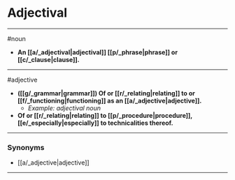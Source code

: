 # Adjectival
---
#noun
- **An [[a/_adjectival|adjectival]] [[p/_phrase|phrase]] or [[c/_clause|clause]].**
---
#adjective
- **([[g/_grammar|grammar]]) Of or [[r/_relating|relating]] to or [[f/_functioning|functioning]] as an [[a/_adjective|adjective]].**
	- _Example: adjectival noun_
- **Of or [[r/_relating|relating]] to [[p/_procedure|procedure]], [[e/_especially|especially]] to technicalities thereof.**
---
### Synonyms
- [[a/_adjective|adjective]]
---
